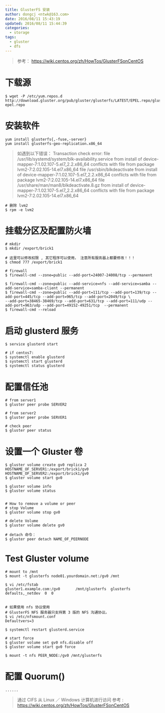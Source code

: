 ```yaml
---
title: GlusterFS 安装
author: dongcj <ntwk@163.com>
date: 2016/08/11 15:43:19
updated: 2016/08/11 15:44:39
categories:
  - storage
tags:
  - gluster
  - dfs
---
```


> 参考： https://wiki.centos.org/zh/HowTos/GlusterFSonCentOS

# 下载源
    $ wget -P /etc/yum.repos.d     http://download.gluster.org/pub/gluster/glusterfs/LATEST/EPEL.repo/glusterfs-epel.repo

# 安装软件
    yum install glusterfs{,-fuse,-server}
    yum install glusterfs-geo-replication.x86_64

> 如遇到以下错误：
    Transaction check error:
    file /usr/lib/systemd/system/blk-availability.service from install of device-mapper-7:1.02.107-5.el7_2.2.x86_64 conflicts with file from package  lvm2-7:2.02.105-14.el7.x86_64
    file /usr/sbin/blkdeactivate from install of device-mapper-7:1.02.107-5.el7_2.2.x86_64 conflicts with file from package lvm2-7:2.02.105-14.el7.x86_64
    file /usr/share/man/man8/blkdeactivate.8.gz from install of device-mapper-7:1.02.107-5.el7_2.2.x86_64 conflicts with file from package lvm2-7:2.02.105-14.el7.x86_64

    # 删除 lvm2
    $ rpm -e lvm2



# 挂载分区及配置防火墙
    # mkdir
    $ mkdir /export/brick1

    # 这里可以修改权限 , 其它程序可以使用， 注意所有服务器上都要修改！！！
    $ chmod 777 /export/brick1

    # firewall
    $ firewall-cmd --zone=public --add-port=24007-24008/tcp --permanent

    $ firewall-cmd --zone=public --add-service=nfs --add-service=samba --add-service=samba-client --permanent
    $ firewall-cmd --zone=public --add-port=111/tcp --add-port=139/tcp --add-port=445/tcp --add-port=965/tcp --add-port=2049/tcp \
    --add-port=38465-38469/tcp --add-port=631/tcp --add-port=111/udp --add-port=963/udp --add-port=49152-49251/tcp  --permanent
    $ firewall-cmd --reload


# 启动 glusterd 服务
    $ service glusterd start

    # if centos7:
    $ systemctl enable glusterd
    $ systemctl start glusterd
    $ systemctl status glusterd

# 配置信任池

    # from server1
    $ gluster peer probe SERVER2

    # from server2
    $ gluster peer probe SERVER1

    # check peer
    $ gluster peer status


# 设置一个 Gluster 卷
    $ gluster volume create gv0 replica 2 HOSTNAME_OF_SERVER1:/export/brick1/gv0 HOSTNAME_OF_SERVER2:/export/brick1/gv0
    $ gluster volume start gv0

    $ gluster volume info
    $ gluster volume status


    # How to remove a volume or peer
    # stop Volume
    $ gluster volume stop gv0

    # delete Volume
    $ gluster volume delete gv0

    # detach 命令：
    $ gluster peer detach NAME_OF_PEERNODE


# Test Gluster volume
    # mount to /mnt
    $ mount -t glusterfs node01.yourdomain.net:/gv0 /mnt

    $ vi /etc/fstab
    gluster1.example.com:/gv0       /mnt/glusterfs  glusterfs   defaults,_netdev  0  0


    # 如果使用 nfs 协议使用
    # GlusterFS NFS 服务器只支持第 3 版的 NFS 沟通协议。
    $ vi /etc/nfsmount.conf
    Defaultvers=3

    $ systemctl restart glusterd.service

    # start force
    $ gluster volume set gv0 nfs.disable off
    $ gluster volume start gv0 force

    $ mount -t nfs PEER_NODE:/gv0 /mnt/glusterfs



# 配置 Quorum()
    ......

> 通过 CIFS 从 Linux ／ Windows 计算机进行访问
> 参考 : https://wiki.centos.org/zh/HowTos/GlusterFSonCentOS




